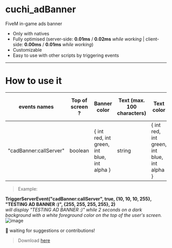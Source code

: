 # cuchi_adBanner
FiveM in-game ads banner

+ Only with natives
+ Fully optimised (server-side: **0.01ms** / **0.02ms** *while working* | client-side: **0.00ms** / **0.01ms** *while working*)
+ Customizable
+ Easy to use with other scripts by triggering events

---
# How to use it
| events names           | Top of screen ? | Banner color                                | Text (max. 100 characters) | Text color                                  | Display duration (in seconds) |
|------------------------|-----------------|---------------------------------------------|----------------------------|---------------------------------------------|-------------------------------|
| "cadBanner:callServer" | boolean         | { int red, int green, int blue, int alpha } | string                     | { int red, int green, int blue, int alpha } | integer                       |
> Example:</br>

**TriggerServerEvent("cadBanner:callServer", true, {10, 10, 10, 255}, "TESTING AD BANNER :)", {255, 255, 255, 255}, 2)**</br>
*will display "TESTING AD BANNER :)" while 2 seconds on a dark background with a white foreground color on the top of the user's screen.*
![image](https://user-images.githubusercontent.com/42467470/133144593-78b4188f-10c7-467b-8eb1-92e4b3cc93bc.png)


🎉 waiting for suggestions or contributions!
> Download [here](https://github.com/Cu-chi/cuchi_adBanner/releases/download/1.1.0/cuchi_adBanner.zip)
